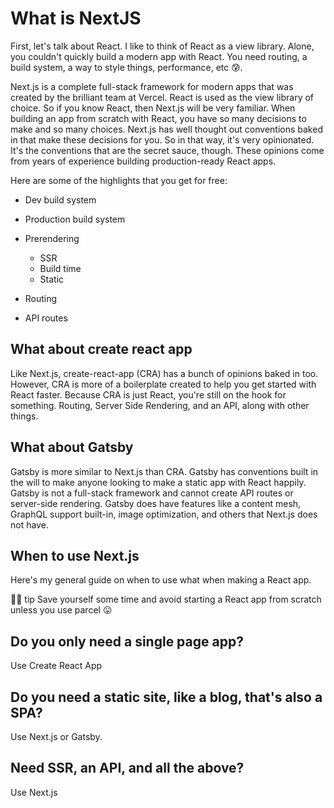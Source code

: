 # What is NextJS

First, let's talk about React. I like to think of React as a view library. Alone, you couldn't quickly build a modern app with React. You need routing, a build system, a way to style things, performance, etc 😰.

Next.js is a complete full-stack framework for modern apps that was created by the brilliant team at Vercel. React is used as the view library of choice. So if you know React, then Next.js will be very familiar. When building an app from scratch with React, you have so many decisions to make and so many choices. Next.js has well thought out conventions baked in that make these decisions for you. So in that way, it's very opinionated. It's the conventions that are the secret sauce, though. These opinions come from years of experience building production-ready React apps.

Here are some of the highlights that you get for free:

- Dev build system

- Production build system

- Prerendering
    - SSR
    - Build time
    - Static
- Routing
- API routes 

## What about create react app

Like Next.js, create-react-app (CRA) has a bunch of opinions baked in too. However, CRA is more of a boilerplate created to help you get started with React faster. Because CRA is just React, you're still on the hook for something. Routing, Server Side Rendering, and an API, along with other things.

## What about Gatsby

Gatsby is more similar to Next.js than CRA. Gatsby has conventions built in the will to make anyone looking to make a static app with React happily. Gatsby is not a full-stack framework and cannot create API routes or server-side rendering. Gatsby does have features like a content mesh, GraphQL support built-in, image optimization, and others that Next.js does not have.

## When to use Next.js

Here's my general guide on when to use what when making a React app.

👍🏾 tip Save yourself some time and avoid starting a React app from scratch unless you use parcel 😛

## Do you only need a single page app?

Use Create React App

## Do you need a static site, like a blog, that's also a SPA?

Use Next.js or Gatsby.

## Need SSR, an API, and all the above?

Use Next.js